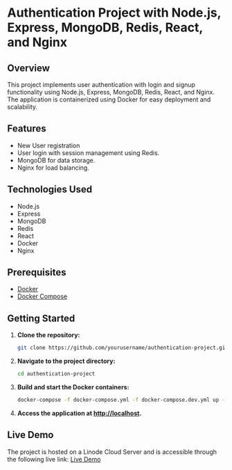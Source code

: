 # Authentication Project with Node.js, Express, MongoDB, Redis, React, and Nginx

## Overview

This project implements user authentication with login and signup functionality using Node.js, Express, MongoDB, Redis, React, and Nginx. The application is containerized using Docker for easy deployment and scalability.

## Features

- New User registration
- User login with session management using Redis.
- MongoDB for data storage.
- Nginx for load balancing.

## Technologies Used

- Node.js
- Express
- MongoDB
- Redis
- React
- Docker
- Nginx

## Prerequisites

- [Docker](https://www.docker.com/get-started)
- [Docker Compose](https://docs.docker.com/compose/install/)

## Getting Started

1. **Clone the repository:**

    ```bash
    git clone https://github.com/yourusername/authentication-project.git
    ```

2. **Navigate to the project directory:**

    ```bash
    cd authentication-project
    ```

3. **Build and start the Docker containers:**

    ```bash
    docker-compose -f docker-compose.yml -f docker-compose.dev.yml up --build -d
    ```

4. **Access the application at [http://localhost](http://localhost).**

## Live Demo

The project is hosted on a Linode Cloud Server and is accessible through the following live link: [Live Demo](http://45.79.214.16/)



